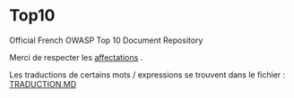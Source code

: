 # Top10
Official French OWASP Top 10 Document Repository


Merci de respecter les [affectations](https://github.com/SPoint42/Top10/FR-2017-translation/affectation-traduction.md)  .

Les traductions de certains mots / expressions se trouvent dans le fichier : [TRADUCTION.MD](blob/TRADUCTION.md) 
